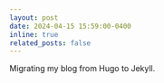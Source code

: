 ```yaml
---
layout: post
date: 2024-04-15 15:59:00-0400
inline: true
related_posts: false
---
```


Migrating my blog from Hugo to Jekyll.
